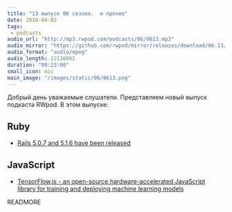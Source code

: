 ```yaml
---
title: "13 выпуск 06 сезона.  и прочее"
date: 2018-04-02
tags:
 - podcasts
audio_url: "http://mp3.rwpod.com/podcasts/06/0613.mp3"
audio_mirror: "https://github.com/rwpod/mirror/releases/download/06.13/0613.mp3"
audio_format: "audio/mpeg"
audio_length: 22116062
duration: "00:23:00"
small_icon: mic
main_image: "/images/static/06/0613.png"
---
```


Добрый день уважаемые слушатели. Представляем новый выпуск подкаста RWpod. В этом выпуске:

## Ruby

 - [Rails 5.0.7 and 5.1.6 have been released](http://weblog.rubyonrails.org/2018/3/29/Rails-5-0-7-and-5-1-6-have-been-released/)

## JavaScript

 - [TensorFlow.js - an open-source hardware-accelerated JavaScript library for training and deploying machine learning models](https://js.tensorflow.org/)

READMORE
